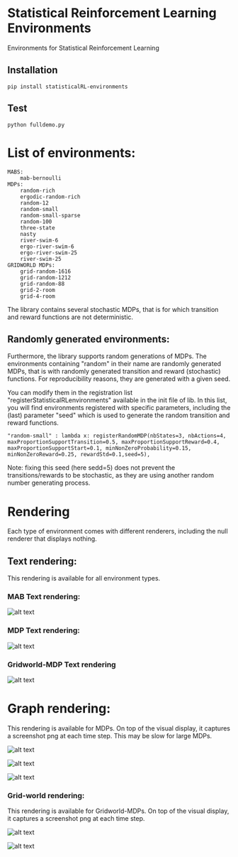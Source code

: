 # Statistical Reinforcement Learning Environments
Environments for Statistical Reinforcement Learning

## Installation

    pip install statisticalRL-environments


## Test
    python fulldemo.py

# List of environments:
    
    MABS:
        mab-bernoulli
    MDPs:
        random-rich
        ergodic-random-rich
        random-12
        random-small
        random-small-sparse
        random-100
        three-state
        nasty
        river-swim-6
        ergo-river-swim-6
        ergo-river-swim-25
        river-swim-25
    GRIDWORLD MDPs:
        grid-random-1616
        grid-random-1212
        grid-random-88
        grid-2-room
        grid-4-room

The library contains several stochastic MDPs, that is for which transition and reward functions are not deterministic.

## Randomly generated environments:
Furthermore, the library supports random generations of MDPs.
The environments containing "random" in their name are randomly generated MDPs, 
that is with randomly generated transition and reward (stochastic) functions.
For reproducibility reasons, they are generated with a given seed.

You can modify them in the registration list "registerStatisticalRLenvironments" available in the init file of lib.
In this list, you will find environments registered with specific parameters, including the (last) parameter "seed" which is used to generate the random transition and reward functions.
    
    "random-small" : lambda x: registerRandomMDP(nbStates=3, nbActions=4, maxProportionSupportTransition=0.5, maxProportionSupportReward=0.4, maxProportionSupportStart=0.1, minNonZeroProbability=0.15, minNonZeroReward=0.25, rewardStd=0.1,seed=5),

Note: fixing this seed  (here sedd=5) does not prevent the transitions/rewards to be stochastic, as they are using another random number generating process.
# Rendering

Each type of environment comes with different renderers, 
including the null renderer that displays nothing.


## Text rendering:

 This rendering is available for all environment types.


### MAB Text rendering:

![alt text](https://github.com/StatisticalRL/environments/tree/main/media/screenshots/TextRenderingBandit.png)

### MDP Text rendering:

![alt text](https://github.com/StatisticalRL/environments/tree/main/media/screenshots/TextRendering.png)

### Gridworld-MDP Text rendering
![alt text](https://github.com/StatisticalRL/environments/tree/main/media/screenshots/TextRenderingGridWorld.png)

# Graph rendering:

This rendering is available for MDPs. 
On top of the visual display, it captures a screenshot png at each time step. 
This may be slow for large MDPs.

![alt text](https://github.com/StatisticalRL/environments/tree/main/media/videos/3states.gif)

![alt text](https://github.com/StatisticalRL/environments/tree/main/media/videos/riverswim2.gif)

![alt text](https://github.com/StatisticalRL/environments/tree/main/media/videos/graph.gif)


### Grid-world rendering:

This rendering is available for Gridworld-MDPs.
On top of the visual display, it captures a screenshot png at each time step.

![alt text](https://github.com/StatisticalRL/environments/tree/main/media/videos/gridworld.gif)


![alt text](https://github.com/StatisticalRL/environments/tree/main/media/videos/gridworldbig.gif)

